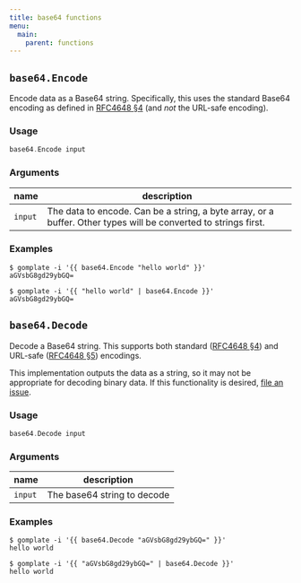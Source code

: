 ```yaml
---
title: base64 functions
menu:
  main:
    parent: functions
---
```


## `base64.Encode`

Encode data as a Base64 string. Specifically, this uses the standard Base64 encoding as defined in [RFC4648 &sect;4](https://tools.ietf.org/html/rfc4648#section-4) (and _not_ the URL-safe encoding).

### Usage

```go
base64.Encode input
```

### Arguments

| name   | description |
|--------|-------|
| `input` | The data to encode. Can be a string, a byte array, or a buffer. Other types will be converted to strings first. |

### Examples

```console
$ gomplate -i '{{ base64.Encode "hello world" }}'
aGVsbG8gd29ybGQ=
```

```console
$ gomplate -i '{{ "hello world" | base64.Encode }}'
aGVsbG8gd29ybGQ=
```

## `base64.Decode`

Decode a Base64 string. This supports both standard ([RFC4648 &sect;4](https://tools.ietf.org/html/rfc4648#section-4)) and URL-safe ([RFC4648 &sect;5](https://tools.ietf.org/html/rfc4648#section-5)) encodings.

This implementation outputs the data as a string, so it may not be appropriate for decoding binary data. If this functionality is desired, [file an issue](https://github.com/hairyhenderson/gomplate/issues/new).

### Usage

```go
base64.Decode input
```

### Arguments

| name   | description |
|--------|-------|
| `input` | The base64 string to decode |

### Examples

```console
$ gomplate -i '{{ base64.Decode "aGVsbG8gd29ybGQ=" }}'
hello world
```

```console
$ gomplate -i '{{ "aGVsbG8gd29ybGQ=" | base64.Decode }}'
hello world
```